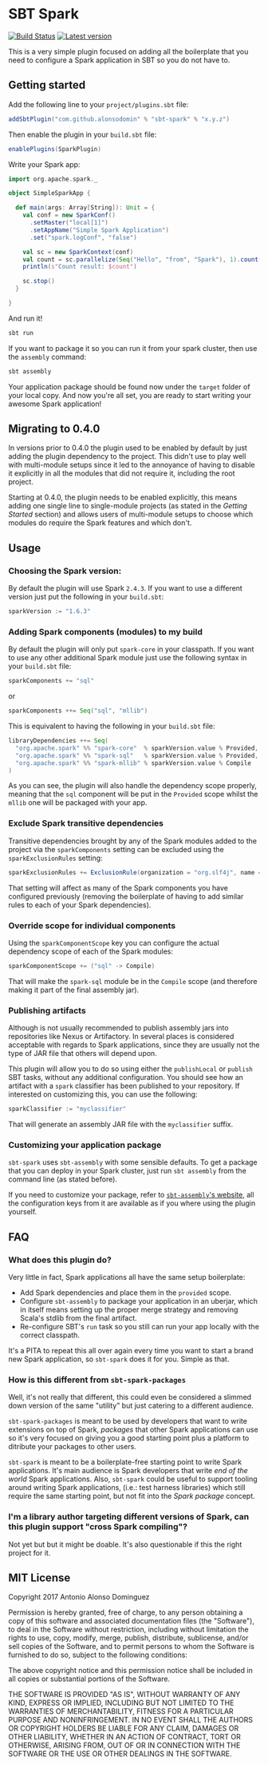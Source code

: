 # SBT Spark

[![Build Status](https://travis-ci.org/alonsodomin/sbt-spark.svg?branch=master)](https://travis-ci.org/alonsodomin/sbt-spark)
[![Latest version](https://index.scala-lang.org/alonsodomin/sbt-spark/sbt-spark/latest.svg?color=green)](https://index.scala-lang.org/alonsodomin/sbt-spark)

This is a very simple plugin focused on adding all the boilerplate that you need to configure a Spark application
 in SBT so you do not have to.

## Getting started

Add the following line to your `project/plugins.sbt` file:

```scala
addSbtPlugin("com.github.alonsodomin" % "sbt-spark" % "x.y.z")
```

Then enable the plugin in your `build.sbt` file:

```scala
enablePlugins(SparkPlugin)
```

Write your Spark app:

```scala
import org.apache.spark._

object SimpleSparkApp {

  def main(args: Array[String]): Unit = {
    val conf = new SparkConf()
      .setMaster("local[1]")
      .setAppName("Simple Spark Application")
      .set("spark.logConf", "false")

    val sc = new SparkContext(conf)
    val count = sc.parallelize(Seq("Hello", "from", "Spark"), 1).count()
    println(s"Count result: $count")

    sc.stop()
  }

}
```

And run it!

```bash
sbt run
```

If you want to package it so you can run it from your spark cluster, then use the `assembly` command:

```bash
sbt assembly
```

Your application package should be found now under the `target` folder of your local copy. And now you're all set, you are ready to start writing your awesome Spark application!

## Migrating to 0.4.0

In versions prior to 0.4.0 the plugin used to be enabled by default by just adding the plugin dependency to the project.
This didn't use to play well with multi-module setups since it led to the annoyance of having to disable it explicitly in
all the modules that did not require it, including the root project.

Starting at 0.4.0, the plugin needs to be enabled explicitly, this means adding one single line to single-module projects
(as stated in the _Getting Started_ section) and allows users of multi-module setups to choose which modules do require
the Spark features and which don't.

## Usage

### Choosing the Spark version:

By default the plugin will use Spark `2.4.3`. If you want to use a different version just put the following in your `build.sbt`:

```scala
sparkVersion := "1.6.3"
```

### Adding Spark components (modules) to my build

By default the plugin will only put `spark-core` in your classpath. If you want to use any other additional Spark module just
 use the following syntax in your `build.sbt` file:

```scala
sparkComponents += "sql"
```

or

```scala
sparkComponents ++= Seq("sql", "mllib")
```

This is equivalent to having the following in your `build.sbt` file:

```scala
libraryDependencies ++= Seq(
  "org.apache.spark" %% "spark-core"  % sparkVersion.value % Provided,
  "org.apache.spark" %% "spark-sql"   % sparkVersion.value % Provided,
  "org.apache.spark" %% "spark-mllib" % sparkVersion.value % Compile
)
```

As you can see, the plugin will also handle the dependency scope properly, meaning that the `sql` component will be
put in the `Provided` scope whilst the `mllib` one will be packaged with your app.

### Exclude Spark transitive dependencies

Transitive dependencies brought by any of the Spark modules added to the project via the `sparkComponents` setting can be excluded using the `sparkExclusionRules` setting:

```scala
sparkExclusionRules += ExclusionRule(organization = "org.slf4j", name = "slf4j-log4j12")
```

That setting will affect as many of the Spark components you have configured previously (removing the boilerplate of having to add similar rules to each of your Spark dependencies).

### Override scope for individual components

Using the `sparkComponentScope` key you can configure the actual dependency scope of each of the Spark modules:

```scala
sparkComponentScope += ("sql" -> Compile)
```

That will make the `spark-sql` module be in the `Compile` scope (and therefore making it part of the final assembly jar).

### Publishing artifacts

Although is not usually recommended to publish assembly jars into repositories like Nexus or Artifactory. In several places is considered acceptable with regards to Spark applications, since they are usually not the type of JAR file that others will depend upon.

This plugin will allow you to do so using either the `publishLocal` or `publish` SBT tasks, without any additional configuration. You should see how an artifact with a `spark` classifier has been published to your repository. If interested on customizing this, you can use the following:

```scala
sparkClassifier := "myclassifier"
```

That will generate an assembly JAR file with the `myclassifier` suffix.

### Customizing your application package

`sbt-spark` uses `sbt-assembly` with some sensible defaults. To get a package that you can deploy in your Spark cluster,
just run `sbt assembly` from the command line (as stated before).

If you need to customize your package, refer to [`sbt-assembly`'s website](https://github.com/sbt/sbt-assembly), all the
configuration keys from it are available as if you where using the plugin yourself.

## FAQ

### What does this plugin do?

Very little in fact, Spark applications all have the same setup boilerplate:

 * Add Spark dependencies and place them in the `provided` scope.
 * Configure `sbt-assembly` to package your application in an uberjar, which in itself means setting up the proper merge strategy and removing Scala's stdlib from the final artifact.
 * Re-configure SBT's `run` task so you still can run your app locally with the correct classpath.

It's a PITA to repeat this all over again every time you want to start a brand new Spark application, so `sbt-spark` does it for you. Simple as that.

### How is this different from `sbt-spark-packages`

Well, it's not really that different, this could even be considered a slimmed down version of the same "utility" but just
catering to a different audience.

`sbt-spark-packages` is meant to be used by developers that want to write extensions on top of Spark, _packages_ that other
Spark applications can use so it's very focused on giving you a good starting point plus a platform to ditribute your packages
to other users.

`sbt-spark` is meant to be a boilerplate-free starting point to write Spark applications. It's main audience is Spark developers
that write _end of the world_ Spark applications. Also, `sbt-spark` could be useful to support tooling around writing Spark applications,
(i.e.: test harness libraries) which still require the same starting point, but not fit into the _Spark package_ concept.

### I'm a library author targeting different versions of Spark, can this plugin support "cross Spark compiling"?

Not yet but but it might be doable. It's also questionable if this the right project for it.

## MIT License

Copyright 2017 Antonio Alonso Dominguez

Permission is hereby granted, free of charge, to any person obtaining a copy of this software and associated documentation files (the "Software"), to deal in the Software without restriction, including without limitation the rights to use, copy, modify, merge, publish, distribute, sublicense, and/or sell copies of the Software, and to permit persons to whom the Software is furnished to do so, subject to the following conditions:

The above copyright notice and this permission notice shall be included in all copies or substantial portions of the Software.

THE SOFTWARE IS PROVIDED "AS IS", WITHOUT WARRANTY OF ANY KIND, EXPRESS OR IMPLIED, INCLUDING BUT NOT LIMITED TO THE WARRANTIES OF MERCHANTABILITY, FITNESS FOR A PARTICULAR PURPOSE AND NONINFRINGEMENT. IN NO EVENT SHALL THE AUTHORS OR COPYRIGHT HOLDERS BE LIABLE FOR ANY CLAIM, DAMAGES OR OTHER LIABILITY, WHETHER IN AN ACTION OF CONTRACT, TORT OR OTHERWISE, ARISING FROM, OUT OF OR IN CONNECTION WITH THE SOFTWARE OR THE USE OR OTHER DEALINGS IN THE SOFTWARE.
